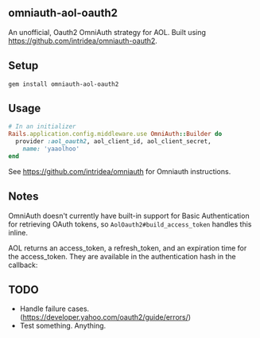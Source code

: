 ## omniauth-aol-oauth2 ##

An unofficial, Oauth2 OmniAuth strategy for AOL. 
Built using https://github.com/intridea/omniauth-oauth2.

## Setup ##
`gem install omniauth-aol-oauth2`

## Usage ##
```ruby
# In an initializer
Rails.application.config.middleware.use OmniAuth::Builder do
  provider :aol_oauth2, aol_client_id, aol_client_secret,
    name: 'yaaolhoo'
end
```

See https://github.com/intridea/omniauth for Omniauth instructions.

## Notes ##
OmniAuth doesn't currently have built-in support for Basic Authentication for retrieving OAuth tokens, so `AolOauth2#build_access_token` handles this inline.

AOL returns an access_token, a refresh_token, and an expiration time for the access_token. They are available in the authentication hash in the callback:


## TODO ##
- Handle failure cases. (https://developer.yahoo.com/oauth2/guide/errors/)
- Test something. Anything.
